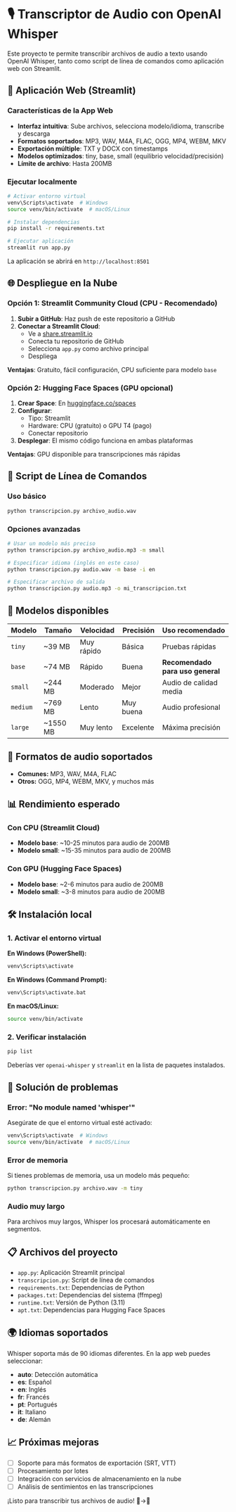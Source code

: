 # 🎙️ Transcriptor de Audio con OpenAI Whisper

Este proyecto te permite transcribir archivos de audio a texto usando OpenAI Whisper, tanto como script de línea de comandos como aplicación web con Streamlit.

## 🚀 Aplicación Web (Streamlit)

### Características de la App Web
- **Interfaz intuitiva**: Sube archivos, selecciona modelo/idioma, transcribe y descarga
- **Formatos soportados**: MP3, WAV, M4A, FLAC, OGG, MP4, WEBM, MKV
- **Exportación múltiple**: TXT y DOCX con timestamps
- **Modelos optimizados**: tiny, base, small (equilibrio velocidad/precisión)
- **Límite de archivo**: Hasta 200MB

### Ejecutar localmente
```bash
# Activar entorno virtual
venv\Scripts\activate  # Windows
source venv/bin/activate  # macOS/Linux

# Instalar dependencias
pip install -r requirements.txt

# Ejecutar aplicación
streamlit run app.py
```

La aplicación se abrirá en `http://localhost:8501`

## 🌐 Despliegue en la Nube

### Opción 1: Streamlit Community Cloud (CPU - Recomendado)
1. **Subir a GitHub**: Haz push de este repositorio a GitHub
2. **Conectar a Streamlit Cloud**: 
   - Ve a [share.streamlit.io](https://share.streamlit.io)
   - Conecta tu repositorio de GitHub
   - Selecciona `app.py` como archivo principal
   - Despliega

**Ventajas**: Gratuito, fácil configuración, CPU suficiente para modelo `base`

### Opción 2: Hugging Face Spaces (GPU opcional)
1. **Crear Space**: En [huggingface.co/spaces](https://huggingface.co/spaces)
2. **Configurar**: 
   - Tipo: Streamlit
   - Hardware: CPU (gratuito) o GPU T4 (pago)
   - Conectar repositorio
3. **Desplegar**: El mismo código funciona en ambas plataformas

**Ventajas**: GPU disponible para transcripciones más rápidas

## 📝 Script de Línea de Comandos

### Uso básico
```bash
python transcripcion.py archivo_audio.wav
```

### Opciones avanzadas
```bash
# Usar un modelo más preciso
python transcripcion.py archivo_audio.mp3 -m small

# Especificar idioma (inglés en este caso)
python transcripcion.py audio.wav -m base -i en

# Especificar archivo de salida
python transcripcion.py audio.mp3 -o mi_transcripcion.txt
```

## 🤖 Modelos disponibles

| Modelo | Tamaño | Velocidad | Precisión | Uso recomendado |
|--------|--------|-----------|-----------|-----------------|
| `tiny` | ~39 MB | Muy rápido | Básica | Pruebas rápidas |
| `base` | ~74 MB | Rápido | Buena | **Recomendado para uso general** |
| `small` | ~244 MB | Moderado | Mejor | Audio de calidad media |
| `medium` | ~769 MB | Lento | Muy buena | Audio profesional |
| `large` | ~1550 MB | Muy lento | Excelente | Máxima precisión |

## 📁 Formatos de audio soportados

- **Comunes:** MP3, WAV, M4A, FLAC
- **Otros:** OGG, MP4, WEBM, MKV, y muchos más

## 📊 Rendimiento esperado

### Con CPU (Streamlit Cloud)
- **Modelo base**: ~10-25 minutos para audio de 200MB
- **Modelo small**: ~15-35 minutos para audio de 200MB

### Con GPU (Hugging Face Spaces)
- **Modelo base**: ~2-6 minutos para audio de 200MB
- **Modelo small**: ~3-8 minutos para audio de 200MB

## 🛠️ Instalación local

### 1. Activar el entorno virtual

**En Windows (PowerShell):**
```powershell
venv\Scripts\activate
```

**En Windows (Command Prompt):**
```cmd
venv\Scripts\activate.bat
```

**En macOS/Linux:**
```bash
source venv/bin/activate
```

### 2. Verificar instalación

```bash
pip list
```

Deberías ver `openai-whisper` y `streamlit` en la lista de paquetes instalados.

## 🔧 Solución de problemas

### Error: "No module named 'whisper'"
Asegúrate de que el entorno virtual esté activado:
```bash
venv\Scripts\activate  # Windows
source venv/bin/activate  # macOS/Linux
```

### Error de memoria
Si tienes problemas de memoria, usa un modelo más pequeño:
```bash
python transcripcion.py archivo.wav -m tiny
```

### Audio muy largo
Para archivos muy largos, Whisper los procesará automáticamente en segmentos.

## 📋 Archivos del proyecto

- `app.py`: Aplicación Streamlit principal
- `transcripcion.py`: Script de línea de comandos
- `requirements.txt`: Dependencias de Python
- `packages.txt`: Dependencias del sistema (ffmpeg)
- `runtime.txt`: Versión de Python (3.11)
- `apt.txt`: Dependencias para Hugging Face Spaces

## 🌍 Idiomas soportados

Whisper soporta más de 90 idiomas diferentes. En la app web puedes seleccionar:
- **auto**: Detección automática
- **es**: Español
- **en**: Inglés
- **fr**: Francés
- **pt**: Portugués
- **it**: Italiano
- **de**: Alemán

## 📈 Próximas mejoras

- [ ] Soporte para más formatos de exportación (SRT, VTT)
- [ ] Procesamiento por lotes
- [ ] Integración con servicios de almacenamiento en la nube
- [ ] Análisis de sentimientos en las transcripciones

¡Listo para transcribir tus archivos de audio! 🎤→📝
